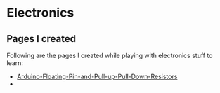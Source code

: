 # Electronics

## Pages I created 
Following are the pages I created while playing with electronics stuff to learn:
* [Arduino-Floating-Pin-and-Pull-up-Pull-Down-Resistors](https://github.com/tolga-balci/Electronics/tree/main/Arduino/GitHub%20Pages/Arduino-Blink-LED-Seqential-and-Random)
* 
